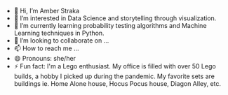 - 👋 Hi, I’m Amber Straka
- 👀 I’m interested in Data Science and storytelling through visualization.
- 🌱 I’m currently learning probability testing algorithms and Machine Learning techniques in Python.
- 💞️ I’m looking to collaborate on ...
- 📫 How to reach me ...
- 😄 Pronouns: she/her
- ⚡ Fun fact: I'm a Lego enthusiast. My office is filled with over 50 Lego builds, a hobby I picked up during the pandemic. My favorite sets are buildings ie. Home Alone house, Hocus Pocus house, Diagon Alley, etc.

<!---
Astraka1027/Astraka1027 is a ✨ special ✨ repository because its `README.md` (this file) appears on your GitHub profile.
You can click the Preview link to take a look at your changes.
--->

